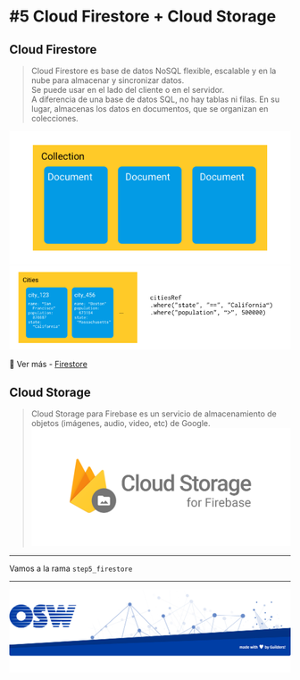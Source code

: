 # #5 Cloud Firestore + Cloud Storage

## Cloud Firestore
> Cloud Firestore es base de datos NoSQL flexible, escalable y en la nube para almacenar y sincronizar datos.  
Se puede usar en el lado del cliente o en el servidor.  
A diferencia de una base de datos SQL, no hay tablas ni filas. En su lugar, almacenas los datos en documentos, que se organizan en colecciones.

![firestore1](./assets/img/firestore1.png)
![firestore2](./assets/img/firestore2.png)

🔗 Ver más - [Firestore](https://firebase.google.com/docs/firestore/data-model?hl=es-419)

## Cloud Storage
> Cloud Storage para Firebase es un servicio de almacenamiento de objetos (imágenes, audio, video, etc) de Google.
![storage](./assets/img/cloud_storage.png)
---

Vamos a la rama `step5_firestore`


---
![footer](./assets/img/footer.png)